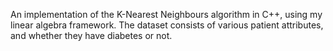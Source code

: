 An implementation of the K-Nearest Neighbours algorithm in C++, using my linear algebra framework. The dataset consists of various patient attributes, and whether they have diabetes or not.

